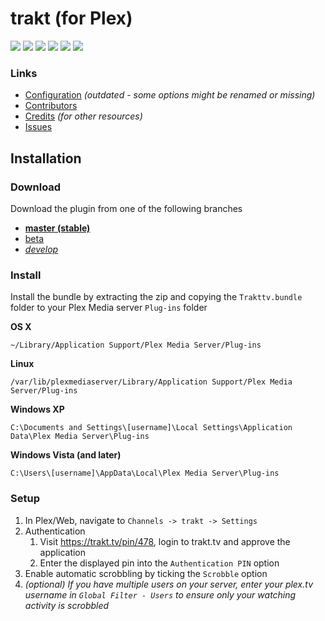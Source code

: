 # trakt (for Plex)

[![](https://img.shields.io/requires/github/fuzeman/Plex-Trakt-Scrobbler.svg?style=flat-square)](https://requires.io/github/fuzeman/Plex-Trakt-Scrobbler/requirements) [![](https://img.shields.io/scrutinizer/g/fuzeman/Plex-Trakt-Scrobbler.svg?style=flat-square)](https://scrutinizer-ci.com/g/fuzeman/Plex-Trakt-Scrobbler) [![](https://img.shields.io/scrutinizer/coverage/g/fuzeman/Plex-Trakt-Scrobbler.svg?style=flat-square)](https://scrutinizer-ci.com/g/fuzeman/Plex-Trakt-Scrobbler) [![](https://img.shields.io/scrutinizer/build/g/fuzeman/Plex-Trakt-Scrobbler.svg?style=flat-square)](https://scrutinizer-ci.com/g/fuzeman/Plex-Trakt-Scrobbler) [![](https://img.shields.io/github/issues/trakt/Plex-Trakt-Scrobbler.svg?style=flat-square)](https://github.com/trakt/Plex-Trakt-Scrobbler/issues) [![](https://img.shields.io/github/release/trakt/Plex-Trakt-Scrobbler.svg?style=flat-square)](https://github.com/trakt/Plex-Trakt-Scrobbler/releases)

### Links

 - [Configuration](https://github.com/fuzeman/Plex-Trakt-Scrobbler/wiki/Configuration) *(outdated - some options might be renamed or missing)*
 - [Contributors](https://github.com/trakt/Plex-Trakt-Scrobbler/graphs/contributors)
 - [Credits](Trakttv.bundle/CREDITS.md) *(for other resources)*
 - [Issues](https://github.com/trakt/Plex-Trakt-Scrobbler/issues)

## Installation

### Download

Download the plugin from one of the following branches

 * **[master (stable)](https://github.com/trakt/Plex-Trakt-Scrobbler/archive/master.zip)**
 * [beta](https://github.com/trakt/Plex-Trakt-Scrobbler/archive/beta.zip)
 * *[develop](https://github.com/trakt/Plex-Trakt-Scrobbler/archive/develop.zip)*

### Install

Install the bundle by extracting the zip and copying the `Trakttv.bundle` folder to your Plex Media server `Plug-ins` folder

**OS X**
```
~/Library/Application Support/Plex Media Server/Plug-ins
```

**Linux**
```
/var/lib/plexmediaserver/Library/Application Support/Plex Media Server/Plug-ins
```

**Windows XP**
```
C:\Documents and Settings\[username]\Local Settings\Application Data\Plex Media Server\Plug-ins
```

**Windows Vista (and later)**
```
C:\Users\[username]\AppData\Local\Plex Media Server\Plug-ins
```

### Setup

1. In Plex/Web, navigate to `Channels -> trakt -> Settings`
2. Authentication
    1. Visit https://trakt.tv/pin/478, login to trakt.tv and approve the application
    2. Enter the displayed pin into the ```Authentication PIN``` option
3. Enable automatic scrobbling by ticking the ```Scrobble``` option
3. *(optional) If you have multiple users on your server, enter your plex.tv username in ```Global Filter - Users``` to ensure only your watching activity is scrobbled*
